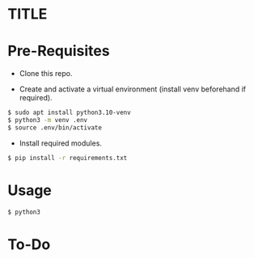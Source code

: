 # TITLE

# Pre-Requisites

- Clone this repo.

- Create and activate a virtual environment (install venv beforehand if required).
```bash
$ sudo apt install python3.10-venv
$ python3 -m venv .env
$ source .env/bin/activate
```
- Install required modules.
```bash
$ pip install -r requirements.txt
```

# Usage

```bash
$ python3
```

# To-Do
